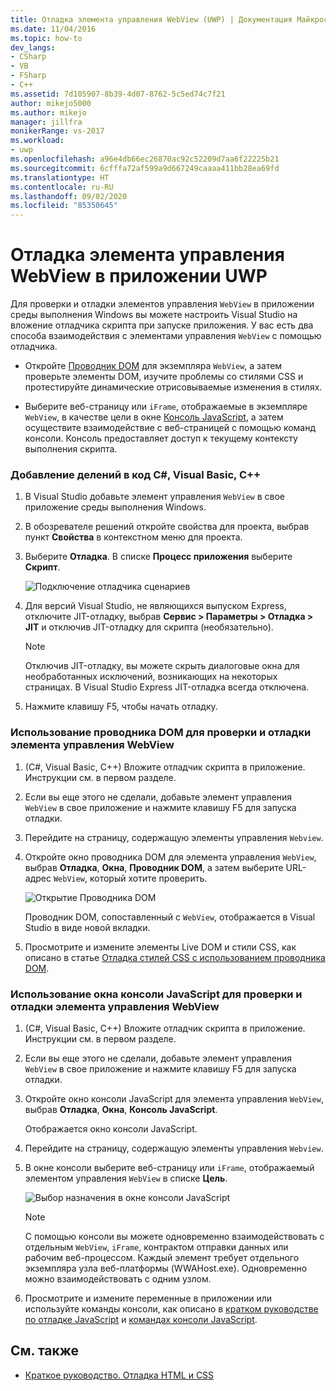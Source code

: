 ```yaml
---
title: Отладка элемента управления WebView (UWP) | Документация Майкрософт
ms.date: 11/04/2016
ms.topic: how-to
dev_langs:
- CSharp
- VB
- FSharp
- C++
ms.assetid: 7d105907-8b39-4d07-8762-5c5ed74c7f21
author: mikejo5000
ms.author: mikejo
manager: jillfra
monikerRange: vs-2017
ms.workload:
- uwp
ms.openlocfilehash: a96e4db66ec26870ac92c52209d7aa6f22225b21
ms.sourcegitcommit: 6cfffa72af599a9d667249caaaa411bb28ea69fd
ms.translationtype: HT
ms.contentlocale: ru-RU
ms.lasthandoff: 09/02/2020
ms.locfileid: "85350645"
---
```

# <a name="debug-a-webview-control-in-a-uwp-app"></a>Отладка элемента управления WebView в приложении UWP

 Для проверки и отладки элементов управления `WebView` в приложении среды выполнения Windows вы можете настроить Visual Studio на вложение отладчика скрипта при запуске приложения. У вас есть два способа взаимодействия с элементами управления `WebView` с помощью отладчика.

- Откройте [Проводник DOM](../debugger/quickstart-debug-html-and-css.md) для экземпляра `WebView`, а затем проверьте элементы DOM, изучите проблемы со стилями CSS и протестируйте динамические отрисовываемые изменения в стилях.

- Выберите веб-страницу или `iFrame`, отображаемые в экземпляре `WebView`, в качестве цели в окне [Консоль JavaScript](../debugger/javascript-console-commands.md?view=vs-2017), а затем осуществите взаимодействие с веб-страницей с помощью команд консоли. Консоль предоставляет доступ к текущему контексту выполнения скрипта.

### <a name="attach-the-debugger-c-visual-basic-c"></a>Добавление делений в код C#, Visual Basic, C++

1. В Visual Studio добавьте элемент управления `WebView` в свое приложение среды выполнения Windows.

2. В обозревателе решений откройте свойства для проекта, выбрав пункт **Свойства** в контекстном меню для проекта.

3. Выберите **Отладка**. В списке **Процесс приложения** выберите **Скрипт**.

     ![Подключение отладчика сценариев](../debugger/media/js_dom_webview_script_debugger.png "JS_DOM_WebView_Script_Debugger")

4. Для версий Visual Studio, не являющихся выпуском Express, отключите JIT-отладку, выбрав **Сервис > Параметры > Отладка > JIT** и отключив JIT-отладку для скрипта (необязательно).

    > [!NOTE]
    > Отключив JIT-отладку, вы можете скрыть диалоговые окна для необработанных исключений, возникающих на некоторых страницах. В Visual Studio Express JIT-отладка всегда отключена.

5. Нажмите клавишу F5, чтобы начать отладку.

### <a name="use-the-dom-explorer-to-inspect-and-debug-a-webview-control"></a>Использование проводника DOM для проверки и отладки элемента управления WebView

1. (C#, Visual Basic, C++) Вложите отладчик скрипта в приложение. Инструкции см. в первом разделе.

2. Если вы еще этого не сделали, добавьте элемент управления `WebView` в свое приложение и нажмите клавишу F5 для запуска отладки.

3. Перейдите на страницу, содержащую элементы управления `Webview`.

4. Откройте окно проводника DOM для элемента управления `WebView`, выбрав **Отладка**, **Окна**, **Проводник DOM**, а затем выберите URL-адрес `WebView`, который хотите проверить.

     ![Открытие Проводника DOM](../debugger/media/js_dom_webview.png "JS_DOM_WebView")

     Проводник DOM, сопоставленный с `WebView`, отображается в Visual Studio в виде новой вкладки.

5. Просмотрите и измените элементы Live DOM и стили CSS, как описано в статье [Отладка стилей CSS с использованием проводника DOM](quickstart-debug-html-and-css.md).

### <a name="use-the-javascript-console-window-to-inspect-and-debug-a-webview-control"></a>Использование окна консоли JavaScript для проверки и отладки элемента управления WebView

1. (C#, Visual Basic, C++) Вложите отладчик скрипта в приложение. Инструкции см. в первом разделе.

2. Если вы еще этого не сделали, добавьте элемент управления `WebView` в свое приложение и нажмите клавишу F5 для запуска отладки.

3. Откройте окно консоли JavaScript для элемента управления `WebView`, выбрав **Отладка**, **Окна**, **Консоль JavaScript**.

     Отображается окно консоли JavaScript.

4. Перейдите на страницу, содержащую элементы управления `Webview`.

5. В окне консоли выберите веб-страницу или `iFrame`, отображаемый элементом управления `WebView` в списке **Цель**.

     ![Выбор назначения в окне консоли JavaScript](../debugger/media/js_console_target.png "JS_Console_Target")

    > [!NOTE]
    > С помощью консоли вы можете одновременно взаимодействовать с отдельным `WebView`, `iFrame`, контрактом отправки данных или рабочим веб-процессом. Каждый элемент требует отдельного экземпляра узла веб-платформы (WWAHost.exe). Одновременно можно взаимодействовать с одним узлом.

6. Просмотрите и измените переменные в приложении или используйте команды консоли, как описано в [кратком руководстве по отладке JavaScript](../debugger/quickstart-debug-javascript-using-the-console.md) и [командах консоли JavaScript](../debugger/javascript-console-commands.md?view=vs-2017).

## <a name="see-also"></a>См. также

- [Краткое руководство. Отладка HTML и CSS](../debugger/quickstart-debug-html-and-css.md)